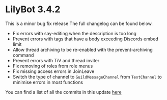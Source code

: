 # LilyBot 3.4.2

This is a minor bug fix release
The full changelog can be found below.

* Fix errors with say-editing when the description is too long
* Prevent errors with tags that have a body exceeding Discords embed limit
* Allow thread archiving to be re-enabled with the prevent-archiving command
* Prevent errors with TiV and thread inviter
* Fix removing of roles from role menus
* Fix missing access errors in JoinLeave
* Switch the type of channel to `GuildMessageChannel` from `TextChannel` to minimise errors in most functions

You can find a list of all the commits in this update
[here](https://github.com/hyacinthbots/LilyBot/compare/v3.4.1...v3.4.2)

